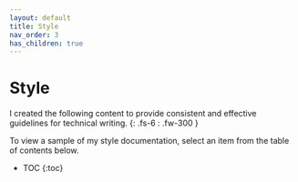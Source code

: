 ```yaml
---
layout: default
title: Style
nav_order: 3
has_children: true
---
```


# Style

I created the following content to provide consistent and effective guidelines for technical writing.
{: .fs-6 : .fw-300 }

To view a sample of my style documentation, select an item from the table of contents below.

- TOC
{:toc}
